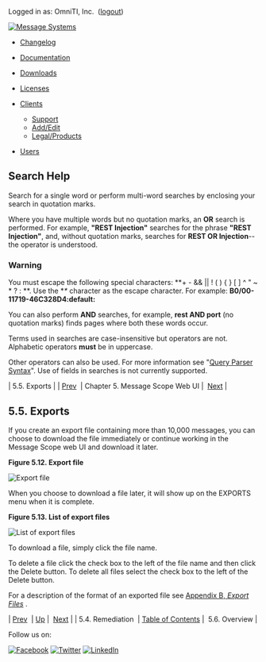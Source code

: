 Logged in as: OmniTI, Inc.  ([logout](https://support.messagesystems.com/logout.php))

[![Message Systems](https://support.messagesystems.com/images/ms-white205.png)](https://support.messagesystems.com/start.php) 

*   [Changelog](https://support.messagesystems.com/start.php?show=changelog)
*   [Documentation](https://support.messagesystems.com/docs/)
*   [Downloads](https://support.messagesystems.com/start.php)

*   [Licenses](https://support.messagesystems.com/license_summary.php)
*   <a href="">Clients</a>
    *   [Support](https://support.messagesystems.com/cs.php)
    *   [Add/Edit](https://support.messagesystems.com/edit_client.php)
    *   [Legal/Products](https://support.messagesystems.com/edit_products.php)
*   [Users](https://support.messagesystems.com/edit_customer.php)

## Search Help

Search for a single word or perform multi-word searches by enclosing your search in quotation marks.

Where you have multiple words but no quotation marks, an **OR** search is performed. For example, **"REST Injection"** searches for the phrase **"REST Injection"**, and, without quotation marks, searches for **REST OR Injection**--the operator is understood.

### Warning

You must escape the following special characters: **+ - && || ! ( ) { } [ ] ^ " ~ * ? : \**. Use the **\** character as the escape character. For example: **B0/00-11719-46C328D4\:default\:**

You can also perform **AND** searches, for example, **rest AND port** (no quotation marks) finds pages where both these words occur.

Terms used in searches are case-insensitive but operators are not. Alphabetic operators **must** be in uppercase.

Other operators can also be used. For more information see "[Query Parser Syntax](https://lucene.apache.org/core/old_versioned_docs/versions/3_0_0/queryparsersyntax.html)". Use of fields in searches is not currently supported.

| 5.5. Exports |
| [Prev](msc.ui.remediation.php)  | Chapter 5. Message Scope Web UI |  [Next](msc.ui.roles.overview.php) |

## 5.5. Exports

If you create an export file containing more than 10,000 messages, you can choose to download the file immediately or continue working in the Message Scope web UI and download it later.

<a name="figure_export"></a>

**Figure 5.12. Export file**

![Export file](images/export.jpg)

When you choose to download a file later, it will show up on the EXPORTS menu when it is complete.

<a name="figure_export_list"></a>

**Figure 5.13. List of export files**

![List of export files](images/export_data.jpg)

To download a file, simply click the file name.

To delete a file click the check box to the left of the file name and then click the Delete button. To delete all files select the check box to the left of the Delete button.

For a description of the format of an exported file see [Appendix B, *Export Files*](msc.export.format.php "Appendix B. Export Files") .

| [Prev](msc.ui.remediation.php)  | [Up](msc.ui.php) |  [Next](msc.ui.roles.overview.php) |
| 5.4. Remediation  | [Table of Contents](index.php) |  5.6. Overview |

Follow us on:

[![Facebook](https://support.messagesystems.com/images/icon-facebook.png)](http://www.facebook.com/messagesystems) [![Twitter](https://support.messagesystems.com/images/icon-twitter.png)](http://twitter.com/#!/MessageSystems) [![LinkedIn](https://support.messagesystems.com/images/icon-linkedin.png)](http://www.linkedin.com/company/message-systems)